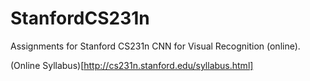 # StanfordCS231n

Assignments for Stanford CS231n CNN for Visual Recognition (online).

(Online Syllabus)[http://cs231n.stanford.edu/syllabus.html]
